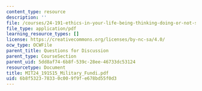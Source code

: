 ```yaml
---
content_type: resource
description: ''
file: /courses/24-191-ethics-in-your-life-being-thinking-doing-or-not-spring-2015/6b8f532378330c009f9fe678bd55f0d3_MIT24_191S15_Military_Fundi.pdf
file_type: application/pdf
learning_resource_types: []
license: https://creativecommons.org/licenses/by-nc-sa/4.0/
ocw_type: OCWFile
parent_title: Questions for Discussion
parent_type: CourseSection
parent_uid: 5dd8af74-6b8f-539c-28ee-46733dc53124
resourcetype: Document
title: MIT24_191S15_Military_Fundi.pdf
uid: 6b8f5323-7833-0c00-9f9f-e678bd55f0d3
---
```


